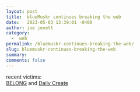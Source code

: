 ```yaml
---
layout: post
title:  blueMuskr continues breaking the web
date:   2023-05-03 13:39:01 -0400
author: joe jenett
category:
  -  web
permalink: /bluemuskr-continues-breaking-the-web/
slug: bluemuskr-continues-breaking-the-web
summary: 
comments: false
---
```

<p>recent victims:<br><a title="BELONG" href="https://belong.io/">BELONG</a> and <a href="https://johnjohnston.info/blog/re-tdc4124-ds106-is-today-the-day-it-all-breaks/">Daily Create</a></p>





<a style="display:none;" href="https://brid.gy/publish/mastodon"><small>(cross-posted to mastodon)</small></a>